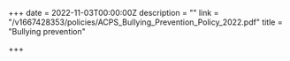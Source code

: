 +++
date = 2022-11-03T00:00:00Z
description = ""
link = "/v1667428353/policies/ACPS_Bullying_Prevention_Policy_2022.pdf"
title = "Bullying prevention"

+++
